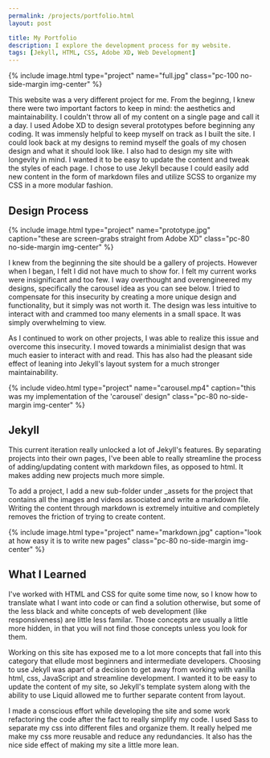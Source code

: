 ```yaml
---
permalink: /projects/portfolio.html
layout: post

title: My Portfolio
description: I explore the development process for my website.
tags: [Jekyll, HTML, CSS, Adobe XD, Web Development]
---
```


{% include image.html type="project" name="full.jpg" class="pc-100 no-side-margin img-center" %}

This website was a very different project for me. From the beginng, I knew there were two important factors to keep in mind: the aesthetics and maintainability. I couldn't throw all of my content on a single page and call it a day. I used Adobe XD to design several prototypes before beginning any coding. It was immensly helpful to keep myself on track as I built the site. I could look back at my designs to remind myself the goals of my chosen design and what it should look like. I also had to design my site with longevity in mind. I wanted it to be easy to update the content and tweak the styles of each page. I chose to use Jekyll because I could easily add new content in the form of markdown files and utilize SCSS to organize my CSS in a more modular fashion.

## Design Process

{% include image.html type="project" name="prototype.jpg" caption="these are screen-grabs straight from Adobe XD" class="pc-80 no-side-margin img-center" %}

I knew from the beginning the site should be a gallery of projects. However when I began, I felt I did not have much to show for. I felt my current works were insignificant and too few. I way overthought and overengineered my designs, specifically the carousel idea as you can see below. I tried to compensate for this insecurity by creating a more unique design and functionality, but it simply was not worth it. The design was less intuitive to interact with and crammed too many elements in a small space. It was simply overwhelming to view.

As I continued to work on other projects, I was able to realize this issue and overcome this insecurity. I moved towards a minimialist design that was much easier to interact with and read. This has also had the pleasant side effect of leaning into Jekyll's layout system for a much stronger maintainability.

{% include video.html type="project" name="carousel.mp4" caption="this was my implementation of the 'carousel' design" class="pc-80 no-side-margin img-center" %}

## Jekyll

This current iteration really unlocked a lot of Jekyll's features. By separating projects into their own pages, I've been able to really streamline the process of adding/updating content with markdown files, as opposed to html. It makes adding new projects much more simple.

To add a project, I add a new sub-folder under _assets for the project that contains all the images and videos associated and write a markdown file. Writing the content through markdown is extremely intuitive and completely removes the friction of trying to create content.

{% include image.html type="project" name="markdown.jpg" caption="look at how easy it is to write new pages" class="pc-80 no-side-margin img-center" %}

## What I Learned

I've worked with HTML and CSS for quite some time now, so I know how to translate what I want into code or can find a solution otherwise, but some of the less black and white concepts of web development (like responsiveness) are little less familar. Those concepts are usually a little more hidden, in that you will not find those concepts unless you look for them.

Working on this site has exposed me to a lot more concepts that fall into this category that ellude most beginners and intermediate developers. Choosing to use Jekyll was apart of a decision to get away from working with vanilla html, css, JavaScript and streamline development. I wanted it to be easy to update the content of my site, so Jekyll's template system along with the ability to use Liquid allowed me to further separate content from layout.

I made a conscious effort while developing the site and some work refactoring the code after the fact to really simplify my code. I used Sass to separate my css into different files and organize them. It really helped me make my css more reusable and reduce any redundancies. It also has the nice side effect of making my site a little more lean.